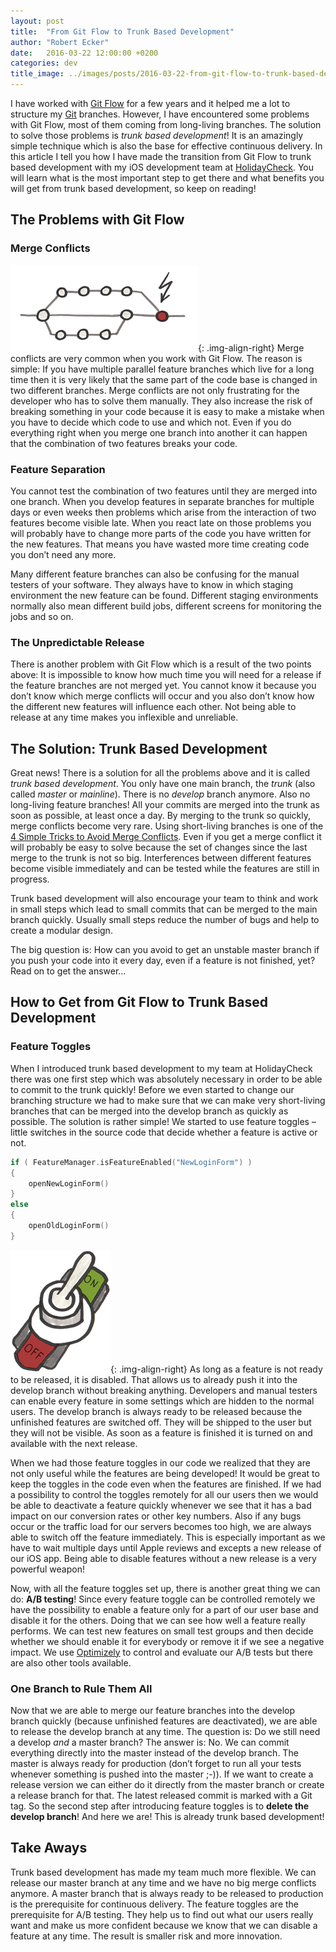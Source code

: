 ```yaml
---
layout: post
title:  "From Git Flow to Trunk Based Development"
author: "Robert Ecker"
date:   2016-03-22 12:00:00 +0200
categories: dev
title_image: ../images/posts/2016-03-22-from-git-flow-to-trunk-based-development/title-image.png
---
```


I have worked with [Git Flow](http://nvie.com/posts/a-successful-git-branching-model/) for a few years and it helped me a lot to structure my [Git](https://git-scm.com/) branches. However, I have encountered some problems with Git Flow, most of them coming from long-living branches. The solution to solve those problems is *trunk based development*! It is an amazingly simple technique which is also the base for effective continuous delivery. In this article I tell you how I have made the transition from Git Flow to trunk based development with my iOS development team at [HolidayCheck](https://www.holidaycheck.de/). You will learn what is the most important step to get there and what benefits you will get from trunk based development, so keep on reading!

## The Problems with Git Flow
### Merge Conflicts
![merge conflicts](../images/posts/2016-03-22-from-git-flow-to-trunk-based-development/merge-conflict.png){: .img-align-right}
Merge conflicts are very common when you work with Git Flow. The reason is simple: If you have multiple parallel feature branches which live for a long time then it is very likely that the same part of the code base is changed in two different branches. Merge conflicts are not only frustrating for the developer who has to solve them manually. They also increase the risk of breaking something in your code because it is easy to make a mistake when you have to decide which code to use and which not. Even if you do everything right when you merge one branch into another it can happen that the combination of two features breaks your code.

### Feature Separation
You cannot test the combination of two features until they are merged into one branch. When you develop features in separate branches for multiple days or even weeks then problems which arise from the interaction of two features become visible late. When you react late on those problems you will probably have to change more parts of the code you have written for the new features. That means you have wasted more time creating code you don’t need any more.

Many different feature branches can also be confusing for the manual testers of your software. They always have to know in which staging environment the new feature can be found. Different staging environments normally also mean different build jobs, different screens for monitoring the jobs and so on.

### The Unpredictable Release
There is another problem with Git Flow which is a result of the two points above: It is impossible to know how much time you will need for a release if the feature branches are not merged yet. You cannot know it because you don’t know which merge conflicts will occur and you also don’t know how the different new features will influence each other. Not being able to release at any time makes you inflexible and unreliable.

## The Solution: Trunk Based Development
Great news! There is a solution for all the problems above and it is called *trunk based development*. You only have one main branch, the *trunk* (also called *master* or *mainline*). There is no *develop* branch anymore. Also no long-living feature branches! All your commits are merged into the trunk as soon as possible, at least once a day. By merging to the trunk so quickly, merge conflicts become very rare. Using short-living branches is one of the [4 Simple Tricks to Avoid Merge Conflicts](https://team-coder.com/avoid-merge-conflicts/). Even if you get a merge conflict it will probably be easy to solve because the set of changes since the last merge to the trunk is not so big. Interferences between different features become visible immediately and can be tested while the features are still in progress.

Trunk based development will also encourage your team to think and work in small steps which lead to small commits that can be merged to the main branch quickly. Usually small steps reduce the number of bugs and help to create a modular design.

The big question is: How can you avoid to get an unstable master branch if you push your code into it every day, even if a feature is not finished, yet? Read on to get the answer…

## How to Get from Git Flow to Trunk Based Development
### Feature Toggles
When I introduced trunk based development to my team at HolidayCheck there was one first step which was absolutely necessary in order to be able to commit to the trunk quickly! Before we even started to change our branching structure we had to make sure that we can make very short-living branches that can be merged into the develop branch as quickly as possible. The solution is rather simple! We started to use feature toggles – little switches in the source code that decide whether a feature is active or not.

```swift
if ( FeatureManager.isFeatureEnabled("NewLoginForm") )
{
    openNewLoginForm()
}
else
{
    openOldLoginForm()
}
```

![feature toggle](../images/posts/2016-03-22-from-git-flow-to-trunk-based-development/feature-toggle.png){: .img-align-right}
As long as a feature is not ready to be released, it is disabled. That allows us to already push it into the develop branch without breaking anything. Developers and manual testers can enable every feature in some settings which are hidden to the normal users. The develop branch is always ready to be released because the unfinished features are switched off. They will be shipped to the user but they will not be visible. As soon as a feature is finished it is turned on and available with the next release.

When we had those feature toggles in our code we realized that they are not only useful while the features are being developed! It would be great to keep the toggles in the code even when the features are finished. If we had a possibility to control the toggles remotely for all our users then we would be able to deactivate a feature quickly whenever we see that it has a bad impact on our conversion rates or other key numbers. Also if any bugs occur or the traffic load for our servers becomes too high, we are always able to switch off the feature immediately. This is especially important as we have to wait multiple days until Apple reviews and excepts a new release of our iOS app. Being able to disable features without a new release is a very powerful weapon!

Now, with all the feature toggles set up, there is another great thing we can do: **A/B testing**! Since every feature toggle can be controlled remotely we have the possibility to enable a feature only for a part of our user base and disable it for the others. Doing that we can see how well a feature really performs. We can test new features on small test groups and then decide whether we should enable it for everybody or remove it if we see a negative impact. We use [Optimizely](https://www.optimizely.com/) to control and evaluate our A/B tests but there are also other tools available.

### One Branch to Rule Them All
Now that we are able to merge our feature branches into the develop branch quickly (because unfinished features are deactivated), we are able to release the develop branch at any time. The question is: Do we still need a develop *and* a master branch? The answer is: No. We can commit everything directly into the master instead of the develop branch. The master is always ready for production (don’t forget to run all your tests whenever something is pushed into the master ;-)). If we want to create a release version we can either do it directly from the master branch or create a release branch for that. The latest released commit is marked with a Git tag. So the second step after introducing feature toggles is to **delete the develop branch**! And here we are! This is already trunk based development!

## Take Aways
Trunk based development has made my team much more flexible. We can release our master branch at any time and we have no big merge conflicts anymore. A master branch that is always ready to be released to production is the prerequisite for continuous delivery. The feature toggles are the prerequisite for A/B testing. They help us to find out what our users really want and make us more confident because we know that we can disable a feature at any time. The result is smaller risk and more innovation.